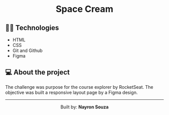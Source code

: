 <br>

<h1 align="center">Space Cream</h1>

## 👨‍💻 Technologies
- HTML
- CSS
- Git and Github
- Figma

## 💻 About the project

The challenge was purpose for the course explorer by RocketSeat. The objective was built a responsive layout page by a Figma design.

-----
<p align="center">Built by: <strong> Nayron Souza </strong></p>

